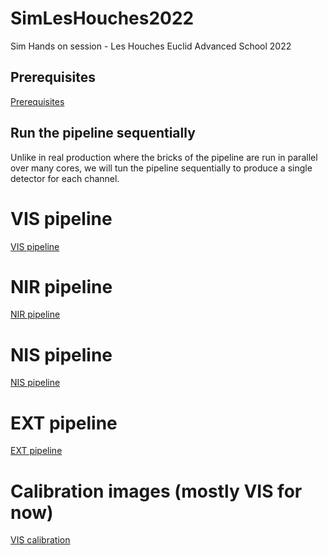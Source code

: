 # SimLesHouches2022
Sim Hands on session - Les Houches Euclid Advanced School 2022

## Prerequisites

[Prerequisites](./Prerequisites/SimPipeline_prerequisites.md)

## Run the pipeline sequentially

Unlike in real production where the bricks of the pipeline are run in parallel over many cores, we will tun
the pipeline sequentially to produce a single detector for each channel.

# VIS pipeline

[VIS pipeline](./SequentialPipelines/VIS_seqPipeline.md)

# NIR pipeline

[NIR pipeline](./SequentialPipelines/NIR_seqPipeline.md)

# NIS pipeline

[NIS pipeline](./SequentialPipelines/NIS_seqPipeline.md)

# EXT pipeline

[EXT pipeline](./SequentialPipelines/EXT_seqPipeline.md)

# Calibration images (mostly VIS for now)

[VIS calibration](./CalibrationImages/VIS_calib.md)


